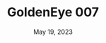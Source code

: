 ---
layout: n64
title: "GoldenEye 007"
categories:
 - approved
 - n64
 - universal
 - safe
tags:
- goldeneye
- shooter
series:
- goldeneye
date: May 19, 2023
permalink: /games/goldeneye-007/play/details
publisher: Nintendo
gid: goldeneye-007
edition: us
---